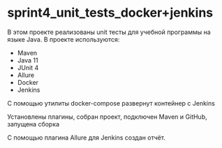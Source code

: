 # sprint4_unit_tests_docker+jenkins

В этом проекте реализованы unit тесты для учебной программы на языке Java. В проекте используются:

- Maven
- Java 11
- JUnit 4
- Allure
- Docker
- Jenkins

С помощью утилиты docker-compose развернут контейнер с Jenkins

Установлены плагины, собран проект, подключен Maven и GitHub, запущена сборка

С помощью плагина Allure для Jenkins создан отчёт.
